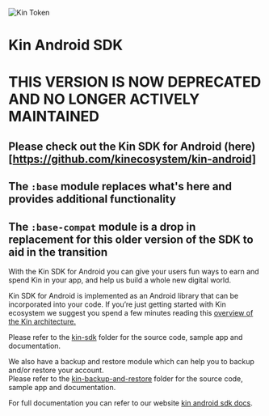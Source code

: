![Kin Token](../kin_android.png)
# Kin Android SDK

# THIS VERSION IS NOW DEPRECATED AND NO LONGER ACTIVELY MAINTAINED
## Please check out the Kin SDK for Android (here)[https://github.com/kinecosystem/kin-android]
## The `:base` module replaces what's here and provides additional functionality
## The `:base-compat` module is a drop in replacement for this older version of the SDK to aid in the transition

With the Kin SDK for Android you can give your users fun ways to earn and spend Kin in your app, and help us build a whole new digital world.

Kin SDK for Android is implemented as an Android library that can be incorporated into your code. If you’re just getting started with Kin ecosystem we suggest you spend a few minutes reading this [overview of the Kin architecture.](https://kinecosystem.github.io/kin-website-docs/docs/kin-architecture-overview)

Please refer to the [kin-sdk](https://github.com/kinecosystem/kin-sdk-android/tree/master/kin-sdk) folder for the source code, sample app and documentation. 

We also have a backup and restore module which can help you to backup and/or restore your account.  
Please refer to the [kin-backup-and-restore](https://github.com/kinecosystem/kin-sdk-android/tree/master/kin-backup-and-restore) folder for the source code, sample app and documentation.

For full documentation you can refer to our website [kin android sdk docs](https://kinecosystem.github.io/kin-website-docs/docs/documentation/android-sdk).
